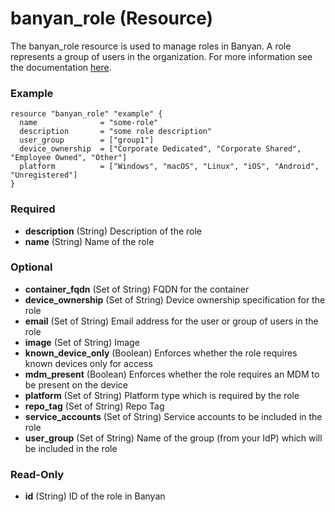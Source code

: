 # banyan_role (Resource)

The banyan_role resource is used to manage roles in Banyan. A role represents a group of users in the organization. For more information see the documentation [here](https://docs.banyanops.com/docs/feature-guides/administer-security-policies/roles/manage-roles/).

### Example
```hcl
resource "banyan_role" "example" {
  name              = "some-role"
  description       = "some role description"
  user_group        = ["group1"]
  device_ownership  = ["Corporate Dedicated", "Corporate Shared", "Employee Owned", "Other"]
  platform          = ["Windows", "macOS", "Linux", "iOS", "Android", "Unregistered"]
}
```

### Required

- **description** (String) Description of the role
- **name** (String) Name of the role

### Optional

- **container_fqdn** (Set of String) FQDN for the container
- **device_ownership** (Set of String) Device ownership specification for the role
- **email** (Set of String) Email address for the user or group of users in the role
- **image** (Set of String) Image
- **known_device_only** (Boolean) Enforces whether the role requires known devices only for access
- **mdm_present** (Boolean) Enforces whether the role requires an MDM to be present on the device
- **platform** (Set of String) Platform type which is required by the role
- **repo_tag** (Set of String) Repo Tag
- **service_accounts** (Set of String) Service accounts to be included in the role
- **user_group** (Set of String) Name of the group (from your IdP) which will be included in the role

### Read-Only

- **id** (String) ID of the role in Banyan


